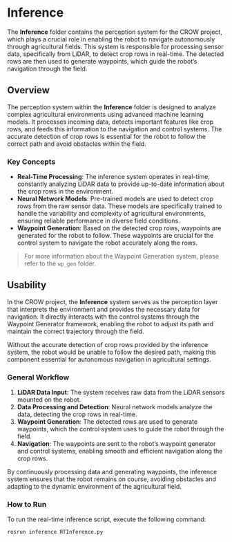 # Inference

The **Inference** folder contains the perception system for the CROW project, which plays a crucial role in enabling the robot to navigate autonomously through agricultural fields. This system is responsible for processing sensor data, specifically from LiDAR, to detect crop rows in real-time. The detected rows are then used to generate waypoints, which guide the robot’s navigation through the field.

## Overview

The perception system within the **Inference** folder is designed to analyze complex agricultural environments using advanced machine learning models. It processes incoming data, detects important features like crop rows, and feeds this information to the navigation and control systems. The accurate detection of crop rows is essential for the robot to follow the correct path and avoid obstacles within the field.

### Key Concepts
- **Real-Time Processing**: The inference system operates in real-time, constantly analyzing LiDAR data to provide up-to-date information about the crop rows in the environment.
- **Neural Network Models**: Pre-trained models are used to detect crop rows from the raw sensor data. These models are specifically trained to handle the variability and complexity of agricultural environments, ensuring reliable performance in diverse field conditions.
- **Waypoint Generation**: Based on the detected crop rows, waypoints are generated for the robot to follow. These waypoints are crucial for the control system to navigate the robot accurately along the rows.

> For more information about the Waypoint Generation system, please refer to the `wp_gen` folder.

## Usability

In the CROW project, the **Inference** system serves as the perception layer that interprets the environment and provides the necessary data for navigation. It directly interacts with the control systems through the Waypoint Generator framework, enabling the robot to adjust its path and maintain the correct trajectory through the field.

Without the accurate detection of crop rows provided by the inference system, the robot would be unable to follow the desired path, making this component essential for autonomous navigation in agricultural settings.

### General Workflow
1. **LiDAR Data Input**: The system receives raw data from the LiDAR sensors mounted on the robot.
2. **Data Processing and Detection**: Neural network models analyze the data, detecting the crop rows in real-time.
3. **Waypoint Generation**: The detected rows are used to generate waypoints, which the control system uses to guide the robot through the field.
4. **Navigation**: The waypoints are sent to the robot’s waypoint generator and control systems, enabling smooth and efficient navigation along the crop rows.

By continuously processing data and generating waypoints, the inference system ensures that the robot remains on course, avoiding obstacles and adapting to the dynamic environment of the agricultural field.

### How to Run
To run the real-time inference script, execute the following command:

```bash
rosrun inference RTInference.py
```